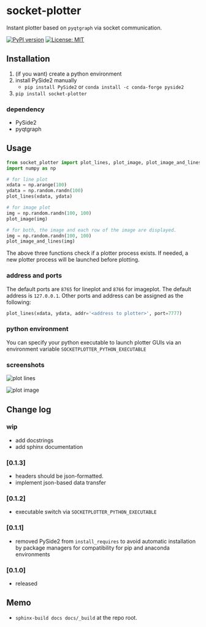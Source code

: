 # socket-plotter

Instant plotter based on `pyqtgraph` via socket communication.

[![PyPI version](https://badge.fury.io/py/socket-plotter.svg)](https://badge.fury.io/py/socket-plotter) [![License: MIT](https://img.shields.io/badge/License-MIT-yellow.svg)](https://opensource.org/licenses/MIT)


## Installation

1. (if you want) create a python environment
2. install PySide2 manually
    - `pip install PySide2` or `conda install -c conda-forge pyside2`
3. `pip install socket-plotter`

### dependency

- PySide2
- pyqtgraph


## Usage

```python
from socket_plotter import plot_lines, plot_image, plot_image_and_lines
import numpy as np

# for line plot
xdata = np.arange(100)
ydata = np.random.randn(100)
plot_lines(xdata, ydata)

# for image plot
img = np.random.randn(100, 100)
plot_image(img)

# for both, the image and each row of the image are displayed.
img = np.random.randn(100, 100)
plot_image_and_lines(img)
```

The above three functions check if a plotter process exists.
If needed, a new plotter process will be launched before plotting.


### address and ports

The default ports are `8765` for lineplot and `8766` for imageplot.
The default address is `127.0.0.1`.
Other ports and address can be assigned as the following:
```python
plot_lines(xdata, ydata, addr='<address to plotter>', port=7777)
```

### python environment

You can specify your python executable to launch plotter GUIs via an environment variable `SOCKETPLOTTER_PYTHON_EXECUTABLE`


### screenshots

![plot lines](https://user-images.githubusercontent.com/43668684/184507049-468e1bf5-4f3f-4cf9-87b1-f87875cbb507.png)

![plot image](https://user-images.githubusercontent.com/43668684/184507102-fb593784-0413-4a1c-90e3-c00887a1ff1f.png)


## Change log
### wip
- add docstrings
- add sphinx documentation

### [0.1.3]
- headers should be json-formatted.
- implement json-based data transfer

### [0.1.2]
- executable switch via `SOCKETPLOTTER_PYTHON_EXECUTABLE`

### [0.1.1]
- removed PySide2 from `install_requires` to avoid automatic installation by package managers for compatibility for pip and anaconda environments

### [0.1.0]
- released


## Memo

- `sphinx-build docs docs/_build` at the repo root.
